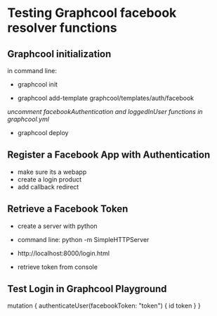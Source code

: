 Testing Graphcool facebook resolver functions
==============

Graphcool initialization
--------------
in command line: <br>

* graphcool init 

* graphcool add-template graphcool/templates/auth/facebook

*uncomment facebookAuthentication and loggedInUser functions in graphcool.yml*

* graphcool deploy

Register a Facebook App with Authentication
--------------
* make sure its a webapp
* create a login product
* add callback redirect

Retrieve a Facebook Token
--------------
* create a server with python
* command line: python -m SimpleHTTPServer
* http://localhost:8000/login.html

* retrieve token from console

Test Login in Graphcool Playground
--------------
mutation {
	authenticateUser(facebookToken: "token") {
		id
		token
	}
}